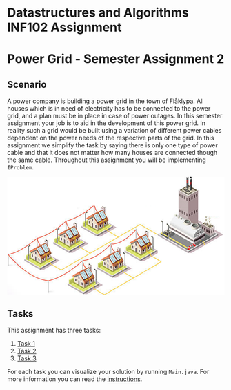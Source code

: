 # Datastructures and Algorithms INF102 Assignment
# Power Grid - Semester Assignment 2

## Scenario
A power company is building a power grid in the town of Flåklypa.
All houses which is in need of electricity has to be connected to the power grid, and a plan must be in place in case of power outages.
In this semester assignment your job is to aid in the development of this power grid. In reality such a grid would be built using a variation of different power cables dependent on the power needs of the respective parts of the grid. In this assignment we simplify the task by saying there is only one type of power cable and that it does not matter how many houses are connected though the same cable. Throughout this assignment you will be implementing ``IProblem``.

<p align="center">
    <img src="images/grid.png" alt="drawing" width="550" align="center"/>
</p>



## Tasks
This assignment has three tasks:
1. [Task 1](./guide/task1.md)
2. [Task 2](./guide/task2.md)
3. [Task 3](./guide/task3.md)

For each task you can visualize your solution by running `Main.java`. For more information you can read the [instructions](./guide/visualizer.md).

